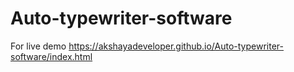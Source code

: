 # Auto-typewriter-software
For live demo  https://akshayadeveloper.github.io/Auto-typewriter-software/index.html
